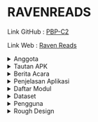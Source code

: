 # RAVENREADS

Link GitHub : [PBP-C2](https://github.com/PBP-C2)

Link Web : [Raven Reads](https://ravenreads-c02-tk.pbp.cs.ui.ac.id)

<details>
<summary> Anggota</summary>
- 2206082114 - Clement Samuel Marly<br>
- 2206031170 - Fikri Risyad Indratno<br>
- 2206082745 - Nandika Rafi Atallah<br>
- 2206030035 - Shafira Nurrohmah<br>
- 2206814425 - Rizki Maulana<br>
</details>

</details>

<details>
<summary> Tautan APK </summary>

</details>

<details>
<summary> Berita Acara </summary>

[Berita Acara](https://docs.google.com/spreadsheets/d/15F-hQN4qxcnZSsYZ3SRkwA9IR-BHAAaVXKwcpnxNT00/edit#gid=0)
</details>

<details>
<summary> Penjelasan Aplikasi </summary>

RavenReads adalah aplikasi peminjaman buku yang menyediakan berbagai jenis buku untuk dibaca dan dipinjam pengguna. Setiap pengguna RavenReads harus memiliki akun untuk mengakses fitur-fitur dari `RavenReads`. Apabila pengguna belum memiliki akun, pengguna dapat mendaftar akun baru untuk menggunakan aplikasi `RavenReads`. RavenReads menyediakan beberapa fitur. `Discussion Forum`, untuk memberikan wadah interaktif bagi pengguna untuk berbagi dan mendiskusikan buku. `SpellBook & Whole Scroll`, memungkinkan pengguna membuat dan membagikan buku mereka sendiri kepada komunitas. Book Reading Progression untuk mencatat progres membaca pengguna, termasuk fitur bookmark, progress bar, catatan, dan sistem review. MagicQuiz adalah modul kuis yang memberikan rekomendasi buku berdasarkan preferensi pengguna. Terakhir, `Book Store`, untuk menyediakan pengalaman berbelanja buku dengan card-card berisi detail buku, rating, dan deskripsi, serta fitur pencarian dan checkout. Keseluruhan, modul-modul ini memberikan pengguna pengalaman berbaca yang kaya dan terintegrasi.
</details>

<details>
<summary>Daftar Modul</summary>

## Main Page
| NO | MAIN PAGE                              | PENJELASAN |
|----|-----------------------------------|------------|
| 1  | **Homepage**                         | **Homepage** adalah *page* pertama yang dilihat pengunjung saat mereka mengunjungi situs. *page* ini harus mencakup gambaran umum tentang situs dan apa yang ditawarkannya.  <br>- **Fitur Pencarian Buku:** Fitur ini memungkinkan pengguna untuk mencari buku berdasarkan judul, penulis, genre, atau kata kunci lainnya. Untuk membuat fitur lebih menarik kita bisa menamakannya dengan "*Spellbook Search*".  <br>- **Katalog Buku**  Bagian ini mencakup daftar semua buku yang tersedia untuk dipinjam. Setiap buku harus memiliki deskripsi singkat, penulis, dan informasi lain yang relevan. Kita dapat mengatur buku-buku ini berdasarkan genre, penulis, atau popularitas. <br>- **Rekomendasi Buku:** Pengguna dapat mengetahui rekomendasi buku dari aplikasi sesuai dengan kesukaan mereka terhadap buku-buku yang sering mereka baca.  <br>- **Bertema Harry Potter:** Seluruh situs harus dirancang dengan tema Harry Potter. Ini bisa mencakup warna, font, gambar, dan elemen desain lainnya. Kami juga menggunakan simbol-simbol ikonik dari seri buku, seperti tongkat sihir, dan topi penyihir. |
<br>

## Modul dan Author
Tentu, berikut adalah tabel modul dengan kolom "Author" dipindahkan menjadi kolom paling kanan:

| NO | MODUL                              | PENJELASAN                                                                                                                                                                                                                                                                                                                                                                                                                         | AUTHOR                    |
|----|------------------------------------|-----------------------------------------------------------------------------------------------------------------------------------------------------------------------------------------------------------------------------------------------------------------------------------------------------------------------------------------------------------------------------------------------------------------------------------|---------------------------|
| 1  | **Discussion Forum**               | Wadah interaktif bagi pengguna untuk berbagi dan berdiskusi tentang buku yang sedang mereka baca. Modul ini memungkinkan pengguna untuk saling bertukar cerita, ulasan, dan pemikiran tentang buku-buku yang mereka nikmati.  | Rizki Maulana             |
| 2  | **SpellBook & Whole Scroll**        | Modul aplikasi yang berjudul "SpellBook & Whole Scroll" adalah sebuah fitur interaktif di mana setiap pengguna dapat membuat dan membagikan "buku" mereka sendiri, yang dapat diakses dan dibaca oleh pengunjung aplikasi lain. Modul ini akan memberikan pengguna kesempatan untuk mengekspresikan ide-ide dan pengetahuan mereka dan berbagi dengan komunitas yang lebih besar.| Shafira Nurrohmah         |
| 3  | **Book Reading Progression**       | Book Reading Progression akan berisi progres dari buku yang dibaca oleh pengguna. Pada dasarnya, book reading progression akan mencatat progress membaca dari tiap pengguna pada buku yang bersesuaian. Book Reading Progression akan berisi fitur seperti:<br> <br>- **Bookmark**: Pengguna dapat menandai buku-buku yang sedang mereka baca. Buku yang di-bookmark akan dicatat dalam profil pengguna untuk mempermudah akses pengguna saat ingin melanjutkan membaca. Buku yang di-bookmark juga akan menyimpan halaman terakhir yang dibaca sehingga pengguna tidak perlu mencari *page* terakhir yang dibaca dan bisa langsung melanjutkan membaca.  <br>- **Progress**: Buku yang di-bookmark akan memiliki progress yang berupa perbandingan antara *page* terakhir yang dibaca pengguna dan total *page* buku. Fitur progress direncanakan agar dapat disajikan dalam bentuk progress bar sehingga lebih mudah dilihat oleh pengguna. Progress dari tiap buku bisa diatur oleh pengguna dan akan menyesuaikan progress apabila pengguna kembali membaca *page*-*page* sebelumnya. Hal tersebut akan memberikan fleksibilitas lebih pada pengguna.  <br>- **Book Note**: Pengguna bisa mengisi note pada tiap buku yang di-bookmark sesuai dengan keinginan pengguna. Pengisian note pada buku bisa membantu pengguna dalam mengingat hal terakhir yang terjadi atau summary buku.  <br> - **Review dan Rating**: Setiap buku akan diimplementasikan sistem review dan rating sehingga pengguna bisa memberikan komentar pada suatu buku. Hasil rating dan review pengguna terhadap suatu buku akan mempengaruhi tingkat kepopuleran buku dan mengurangi potensi buku muncul dalam buku yang direkomendasikan. | Fikri Risyad Indratno      |
| 4  | **MagicQuiz**                      |  Modul MagicQuiz adalah tempat dimana pengguna bisa mengikuti serangkaian pertanyaan untuk mengetahui preferensi buku pengguna. Pada modul ini, pengguna akan diberikan beberapa pertanyaan yang akan menentukan rekomendasi buku yang akan diberikan modul saat pengguna selesai mengerjakan. Rekomendasi buku yang diberikan dibatasi menjadi hanya tiga buku berdasarkan hasil kuis dari pengguna. Apabila pengguna pernah mengerjakan kuis, akan muncul tombol yang memungkinkan pengguna untuk langsung melihat hasil rekomendasi dan pengguna tidak perlu mengerjakan kuis kembali.| Clement Samuel Marly       |
| 5  | **Book Store**                    | Book Store akan berisi card-card berukuran persegi panjang berdiri yang memperlihatkan cover buku dan judul buku. Pada bagian atas *page*, terdapat search bar yang digunakan untuk mencari judul buku dan tombol checkout di samping kanan untuk memasukkan produk buku yang ingin dibeli. Ketika cursor diarahkan ke salah satu card buku, card akan melakukan flip dan akan muncul detail dari buku tersebut.<br><br>Adapun gambaran detail setiap produk buku sebagai berikut:<br>- **Title**, yang merupakan judul buku. <br>- **Rating**, yang merupakan bilangan yang merepresentasikan penilangan terhadap buku tersebut. <br> - **Description**, merupakan sebuah paragraf yang sifatnya mempersuasif konsumen untuk membeli buku tersebut. | Nandika Rafi Atallah       |
</details>
<details>
<summary>Dataset </summary> 

[Book Recommendation Dataset](https://www.kaggle.com/datasets/jealousleopard/goodreadsbooks) <br> *Source*: www.kaggle.com

**Penjelasan dataset:**
- **bookID**: Nomor identifikasi unik untuk setiap buku.
- **title**: Nama di bawah mana buku tersebut diterbitkan.
- **authors**: Nama-nama penulis buku. Jika ada beberapa penulis, mereka dipisahkan dengan tanda -.
- **average_rating**: Rata-rata peringkat buku yang diterima secara keseluruhan.
- **isbn**: Nomor unik lainnya untuk mengidentifikasi buku, yaitu Nomor Standar Buku Internasional.
- **isbn13**: ISBN 13-digit untuk mengidentifikasi buku, alih-alih ISBN standar 11-digit.
- **language_code**: Membantu memahami bahasa utama buku. Misalnya, eng adalah standar untuk bahasa Inggris.
- **num_pages**: Jumlah *page* yang terdapat dalam buku.
- **ratings_count**: Jumlah total peringkat yang diterima buku.
- **text_reviews_count**: Jumlah total ulasan teks yang diterima buku.
</details>

<details>
<summary>
Pengguna</summary>

| NO | PENGGUNA                             | PENJELASAN |
|----|-----------------------------------|------------|
| 1  | **Reguler / Muggles**             | Pengguna yang dapat membuat akun atau login ke aplikasi untuk mengakses berbagai fitur aplikasi, seperti mencari buku, membaca dan meminjam buku, menandai buku atau bookmark. Pengguna normal atau Muggles tidak bisa memberikan review atau rating pada buku.|
| 2 | **Premium / Wizard**  | Wizard atau pengguna premium memiliki kemampuan yang sama dengan pengguna normal dengan kemampuan tambahan, yaitu memberikan review atau rating pada tiap buku. Hal ini dilakukan agar review dan rating yang diberikan memiliki tingkat validitas yang tinggi dan dapat dipercaya pengguna lainnya |
| 3 | **Admin** | Pengguna dengan akses penuh yang memiliki peran khusus dalam mengelola dan mengawasi aplikasi. Admin dapat mengelola data, mengakses panel admin, mengatur peran pengguna, dan menjaga keamanan. Admin memiliki peran penting dalam memastikan kinerja dan keamanan aplikasi Django. |

</details>

<details>
<details>
<summary> Alur Integrasi dengan Aplikasi Web </summary>

1. Membuat fungsi baru untuk menerima *request* dan mengirimkan respon ke aplikasi mobile.
2. Pada flutter aplikasi mobile, menambahkan *request* ke url fungsi tersebut dan mengolah data yang didapatkan dari hasil *request*
3. Melakukan debugging dan memperbaiki apabila ada *error* atau hal lainnya sampai aplikasi berjalan dengan baik dan memenuhi ketentuan yang diinginkan.
</details>

<summary>
Rough Design</summary>
